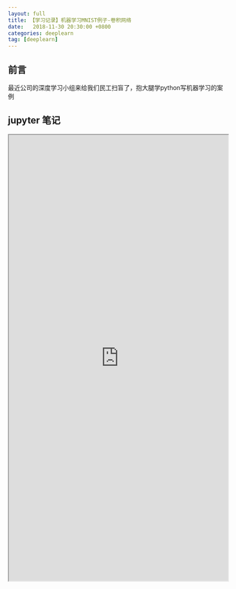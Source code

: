 ```yaml
---
layout: full
title: 【学习记录】机器学习MNIST例子-卷积网络
date:   2018-11-30 20:30:00 +0800
categories: deeplearn
tag: [deeplearn]
---
```



## 前言

最近公司的深度学习小组来给我们民工扫盲了，抱大腿学python写机器学习的案例

## jupyter 笔记


<iframe src="https://nbviewer.jupyter.org/github/lightfish-zhang/deeplearn-expirence/blob/master/01-first/mnist_conv.ipynb" width="100%" height="1024"></iframe>
